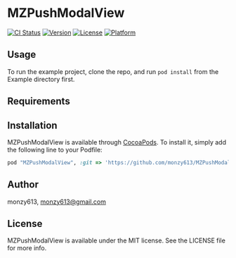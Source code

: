 # MZPushModalView

[![CI Status](http://img.shields.io/travis/monzy613/MZPushModalView.svg?style=flat)](https://travis-ci.org/monzy613/MZPushModalView)
[![Version](https://img.shields.io/cocoapods/v/MZPushModalView.svg?style=flat)](http://cocoapods.org/pods/MZPushModalView)
[![License](https://img.shields.io/cocoapods/l/MZPushModalView.svg?style=flat)](http://cocoapods.org/pods/MZPushModalView)
[![Platform](https://img.shields.io/cocoapods/p/MZPushModalView.svg?style=flat)](http://cocoapods.org/pods/MZPushModalView)

## Usage

To run the example project, clone the repo, and run `pod install` from the Example directory first.

## Requirements

## Installation

MZPushModalView is available through [CocoaPods](http://cocoapods.org). To install
it, simply add the following line to your Podfile:

```ruby
pod "MZPushModalView", :git => 'https://github.com/monzy613/MZPushModalView.git'
```

## Author

monzy613, monzy613@gmail.com

## License

MZPushModalView is available under the MIT license. See the LICENSE file for more info.
